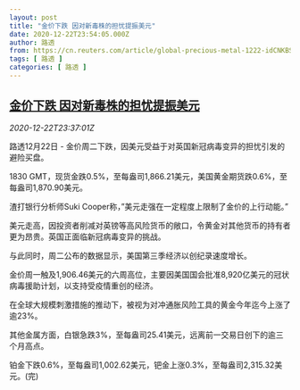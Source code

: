 ```yaml
---
layout: post
title: "金价下跌 因对新毒株的担忧提振美元"
date: 2020-12-22T23:54:05.000Z
author: 路透
from: https://cn.reuters.com/article/global-precious-metal-1222-idCNKBS28W2RK
tags: [ 路透 ]
categories: [ 路透 ]
---
```

<!--1608681245000-->
[金价下跌 因对新毒株的担忧提振美元](https://cn.reuters.com/article/global-precious-metal-1222-idCNKBS28W2RK)
------

<div>
<div><i>2020-12-22T23:37:01Z</i></div><p>路透12月22日 - 金价周二下跌，因美元受益于对英国新冠病毒变异的担忧引发的避险买盘。</p><p>1830 GMT，现货金跌0.5%，至每盎司1,866.21美元，美国黄金期货跌0.6%，至每盎司1,870.90美元。</p><p>渣打银行分析师Suki Cooper称，”美元走强在一定程度上限制了金价的上行动能。”</p><p>美元走高，因投资者削减对英镑等高风险货币的敞口，令黄金对其他货币的持有者更为昂贵。英国正面临新冠病毒变异的挑战。</p><p>与此同时，周二公布的数据显示，美国第三季经济以创纪录速度增长。</p><p>金价周一触及1,906.46美元的六周高位，主要因美国国会批准8,920亿美元的冠状病毒援助计划，以支持受疫情重创的经济。</p><p>在全球大规模刺激措施的推动下，被视为对冲通胀风险工具的黄金今年迄今上涨了逾23%。</p><p>其他金属方面，白银急跌3%，至每盎司25.41美元，远离前一交易日创下的逾三个月高点。</p><p>铂金下跌0.6%，至每盎司1,002.62美元，钯金上涨0.3%，至每盎司2,315.32美元。(完)</p>
</div>
